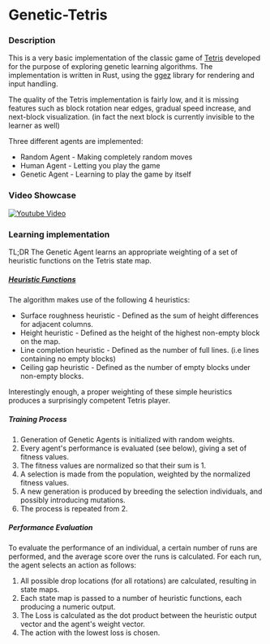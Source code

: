 # Genetic-Tetris

### Description
This is a very basic implementation of the classic game of [Tetris](https://en.wikipedia.org/wiki/Tetris) developed 
for the purpose of exploring genetic learning algorithms. The implementation is written in Rust, using the [ggez](https://github.com/ggez/ggez)
library for rendering and input handling.

The quality of the Tetris implementation is fairly low, and it is missing features such as block rotation near edges, gradual speed increase, and next-block visualization. (in fact the next block is currently invisible to the learner as well)

Three different agents are implemented:
* Random Agent - Making completely random moves
* Human Agent - Letting you play the game
* Genetic Agent - Learning to play the game by itself

### Video Showcase
[![Youtube Video](https://img.youtube.com/vi/iQggYrU_yrk/0.jpg)](https://www.youtube.com/watch?v=iQggYrU_yrk)

### Learning implementation
TL;DR The Genetic Agent learns an appropriate weighting of a set of heuristic functions on the Tetris state map.

##### [Heuristic Functions](https://github.com/DarioSucic/Genetic-Tetris/blob/master/src/misc/heuristics.rs)
The algorithm makes use of the following 4 heuristics:
* Surface roughness heuristic - Defined as the sum of height differences for adjacent columns.
* Height heuristic - Defined as the height of the highest non-empty block on the map.
* Line completion heuristic - Defined as the number of full lines. (i.e lines containing no empty blocks)
* Ceiling gap heuristic - Defined as the number of empty blocks under non-empty blocks.

Interestingly enough, a proper weighting of these simple heuristics produces a surprisingly competent Tetris player.

##### Training Process
1. Generation of Genetic Agents is initialized with random weights.
2. Every agent's performance is evaluated (see below), giving a set of fitness values.
3. The fitness values are normalized so that their sum is 1.
4. A selection is made from the population, weighted by the normalized fitness values.
5. A new generation is produced by breeding the selection individuals, and possibly introducing mutations.
6. The process is repeated from 2.

##### Performance Evaluation
To evaluate the performance of an individual, a certain number of runs are performed, and the average score over the runs is calculated.
For each run, the agent selects an action as follows:
1. All possible drop locations (for all rotations) are calculated, resulting in state maps.
2. Each state map is passed to a number of heuristic functions, each producing a numeric output.
3. The Loss is calculated as the dot product between the heuristic output vector and the agent's weight vector.
4. The action with the lowest loss is chosen.
